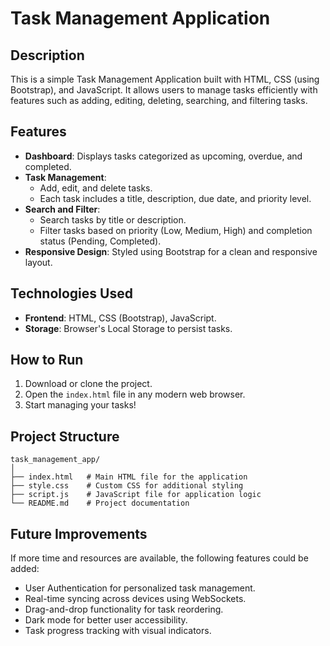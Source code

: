 # Task Management Application

## Description

This is a simple Task Management Application built with HTML, CSS (using Bootstrap), and JavaScript. It allows users to manage tasks efficiently with features such as adding, editing, deleting, searching, and filtering tasks.

## Features

- **Dashboard**: Displays tasks categorized as upcoming, overdue, and completed.
- **Task Management**:
  - Add, edit, and delete tasks.
  - Each task includes a title, description, due date, and priority level.
- **Search and Filter**:
  - Search tasks by title or description.
  - Filter tasks based on priority (Low, Medium, High) and completion status (Pending, Completed).
- **Responsive Design**: Styled using Bootstrap for a clean and responsive layout.

## Technologies Used

- **Frontend**: HTML, CSS (Bootstrap), JavaScript.
- **Storage**: Browser's Local Storage to persist tasks.

## How to Run

1. Download or clone the project.
2. Open the `index.html` file in any modern web browser.
3. Start managing your tasks!

## Project Structure

```
task_management_app/
│
├── index.html   # Main HTML file for the application
├── style.css    # Custom CSS for additional styling
├── script.js    # JavaScript file for application logic
└── README.md    # Project documentation
```

## Future Improvements

If more time and resources are available, the following features could be added:
- User Authentication for personalized task management.
- Real-time syncing across devices using WebSockets.
- Drag-and-drop functionality for task reordering.
- Dark mode for better user accessibility.
- Task progress tracking with visual indicators.
